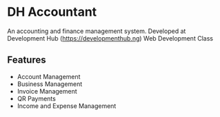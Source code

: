# DH Accountant

An accounting and finance management system. Developed at Development Hub (<https://developmenthub.ng>) Web Development Class

## Features

- Account Management
- Business Management
- Invoice Management
- QR Payments
- Income and Expense Management
  